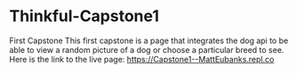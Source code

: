 # Thinkful-Capstone1
First Capstone
This first capstone is a page that integrates the dog api to be able to view a random picture of a dog or choose a particular breed to see.
Here is the link to the live page: https://Capstone1--MattEubanks.repl.co

